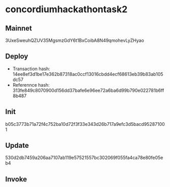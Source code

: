 # concordiumhackathontask2

## Mainnet
3UxeSweuhQZUV35MgsmzGdY6t1BxCoibA8N49qmohevLyZHyao

## Deploy
- Transaction hash: 14ee8ef3d1be17e362b87318ac0ccf13016cbdd4ecf68613eb39b83ab105dc57
- Referennce hash: 313fe849c8070900d156dd37bafe6e96ee72a6ba6d99b790e022781b6ff8b487

## Init
b05c3773b71a72f4c752ba10d72f3f33e343d26b717a9efc3d5bacd952871001

## Update
530d2db7459a206aa7107ab119e57521557bc302069f055fa4ca78e80fe05eb4

## Invoke

